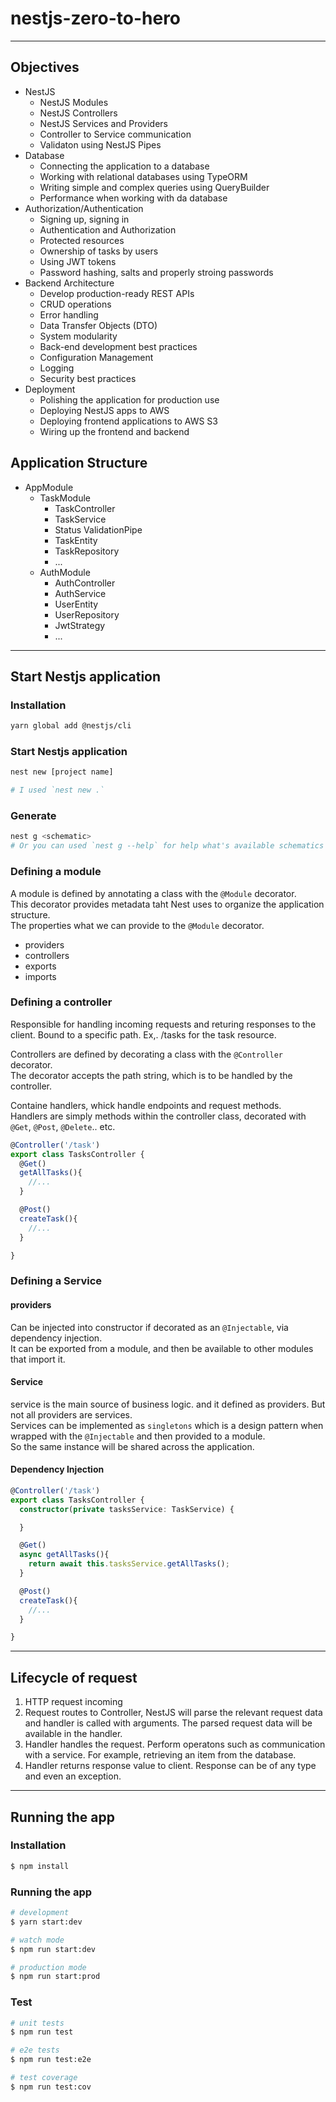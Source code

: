 # nestjs-zero-to-hero

---

## Objectives

- NestJS
  - NestJS Modules
  - NestJS Controllers
  - NestJS Services and Providers
  - Controller to Service communication
  - Validaton using NestJS Pipes
- Database
  - Connecting the application to a database
  - Working with relational databases using TypeORM
  - Writing simple and complex queries using QueryBuilder
  - Performance when working with da database
- Authorization/Authentication
  - Signing up, signing in
  - Authentication and Authorization
  - Protected resources
  - Ownership of tasks by users
  - Using JWT tokens
  - Password hashing, salts and properly stroing passwords
- Backend Architecture
  - Develop production-ready REST APIs
  - CRUD operations
  - Error handling
  - Data Transfer Objects (DTO)
  - System modularity
  - Back-end development best practices
  - Configuration Management
  - Logging
  - Security best practices
- Deployment
  - Polishing the application for production use
  - Deploying NestJS apps to AWS
  - Deploying frontend applications to AWS S3
  - Wiring up the frontend and backend

## Application Structure

- AppModule
  - TaskModule
    - TaskController
    - TaskService
    - Status ValidationPipe
    - TaskEntity
    - TaskRepository
    - ...
  - AuthModule
    - AuthController
    - AuthService
    - UserEntity
    - UserRepository
    - JwtStrategy
    - ...

---

## Start Nestjs application

### Installation

```bash
yarn global add @nestjs/cli
```

### Start Nestjs application

```bash
nest new [project name]

# I used `nest new .`
```

### Generate

```bash
nest g <schematic>
# Or you can used `nest g --help` for help what's available schematics
```

### Defining a module

A module is defined by annotating a class with the `@Module` decorator.  
This decorator provides metadata taht Nest uses to organize the application structure.  
The properties what we can provide to the `@Module` decorator.

- providers
- controllers
- exports
- imports

### Defining a controller

Responsible for handling incoming requests and returing responses to the client.
Bound to a specific path. Ex,. /tasks for the task resource.

Controllers are defined by decorating a class with the `@Controller` decorator.  
The decorator accepts the path string, which is to be handled by the controller.

Containe handlers, whick handle endpoints and request methods.  
Handlers are simply methods within the controller class, decorated with `@Get`, `@Post`, `@Delete`.. etc.

```Typescript
@Controller('/task')
export class TasksController {
  @Get()
  getAllTasks(){
    //...
  }

  @Post()
  createTask(){
    //...
  }

}
```

### Defining a Service

#### providers

Can be injected into constructor if decorated as an `@Injectable`, via dependency injection.  
It can be exported from a module, and then be available to other modules that import it.

#### Service

service is the main source of business logic. and it defined as providers. But not all providers are services.  
Services can be implemented as `singletons` which is a design pattern when wrapped with the `@Injectable` and then provided to a module.  
So the same instance will be shared across the application.

#### Dependency Injection

```Typescript
@Controller('/task')
export class TasksController {
  constructor(private tasksService: TaskService) {

  }

  @Get()
  async getAllTasks(){
    return await this.tasksService.getAllTasks();
  }

  @Post()
  createTask(){
    //...
  }

}
```

---

## Lifecycle of request

1. HTTP request incoming
2. Request routes to Controller, NestJS will parse the relevant request data and handler is called with arguments. The parsed request data will be available in the handler.
3. Handler handles the request. Perform operatons such as communication with a service. For example, retrieving an item from the database.
4. Handler returns response value to client. Response can be of any type and even an exception.

---

## Running the app

### Installation

```bash
$ npm install
```

### Running the app

```bash
# development
$ yarn start:dev

# watch mode
$ npm run start:dev

# production mode
$ npm run start:prod
```

### Test

```bash
# unit tests
$ npm run test

# e2e tests
$ npm run test:e2e

# test coverage
$ npm run test:cov
```
